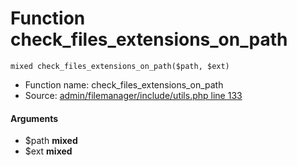 Function check_files_extensions_on_path
===========================





    mixed check_files_extensions_on_path($path, $ext)

* Function name: check_files_extensions_on_path
* Source: [admin/filemanager/include/utils.php line 133](https://github.com/PrestaShop/PrestaShop/blob/1.6.1.1/admin/filemanager/include/utils.php#L133)

#### Arguments
* $path **mixed**
* $ext **mixed**

